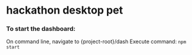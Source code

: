 # hackathon desktop pet

### To start the dashboard:
On command line, navigate to {project-root}/dash
Execute command: `npm start`
